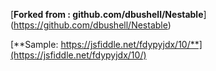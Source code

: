 [**Forked from : github.com/dbushell/Nestable**] (https://github.com/dbushell/Nestable)

[**Sample: https://jsfiddle.net/fdypyjdx/10/**](https://jsfiddle.net/fdypyjdx/10/)

